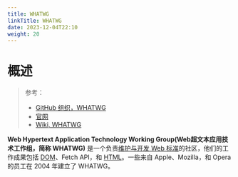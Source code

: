 ```yaml
---
title: WHATWG
linkTitle: WHATWG
date: 2023-12-04T22:10
weight: 20
---
```


# 概述

> 参考：
>
> - [GitHub 组织，WHATWG](https://github.com/whatwg)
> - [官网](https://whatwg.org/)
> - [Wiki, WHATWG](https://en.wikipedia.org/wiki/WHATWG)

**Web Hypertext Application Technology Working Group(Web超文本应用技术工作组，简称 WHATWG)** 是一个负责[维护与开发 Web 标准](https://spec.whatwg.org/)的社区，他们的工作成果包括 [DOM](https://developer.mozilla.org/zh-CN/docs/Glossary/DOM)、Fetch API，和 [HTML](https://developer.mozilla.org/zh-CN/docs/Glossary/HTML)。一些来自 Apple、Mozilla，和 Opera 的员工在 2004 年建立了 WHATWG。

